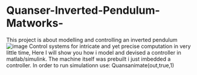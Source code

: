 # Quanser-Inverted-Pendulum-Matworks-
This project is about modelling and controlling an inverted pendulum
![image](https://user-images.githubusercontent.com/57837942/163489195-dfa0b5d1-82d6-41b6-a3f5-99ed5b7dded9.png)
Control systems for intricate and yet precise computation in very little time, Here I will show you how i model and devised a controller in matlab/simulink. The machine itself was prebuilt i just imbedded a controller. 
In order to run simulationn use: Quansanimate(out,true,1)
